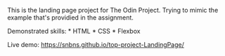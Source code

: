 This is the landing page project for The Odin Project. Trying to mimic the example that's providied in the assignment.

Demonstrated skills:
    * HTML
    * CSS
        * Flexbox

Live demo: https://snbns.github.io/top-project-LandingPage/